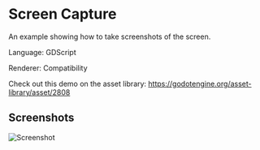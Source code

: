 # Screen Capture

An example showing how to take screenshots of the screen.

Language: GDScript

Renderer: Compatibility

Check out this demo on the asset library: https://godotengine.org/asset-library/asset/2808

## Screenshots

![Screenshot](screenshots/capture.png)
